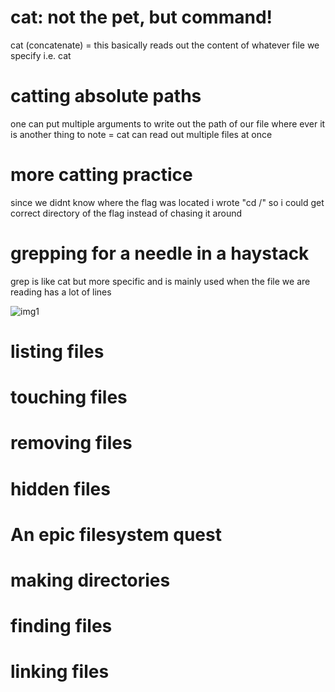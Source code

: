 # cat: not the pet, but command!

cat (concatenate) =  this basically reads out the content of whatever file we specify
i.e. cat <file>

# catting absolute paths

one can put multiple arguments to write out the path of our file where ever it is
another thing to note = cat can read out multiple files at once

# more catting practice

since we didnt know where the flag was located i wrote "cd /" so i could get correct directory of the flag instead of chasing it around

# grepping for a needle in a haystack

grep is like cat but more specific and is mainly used when the file we are reading has a lot of lines

![img1](https://github.com/user-attachments/assets/c06fac02-4a84-4270-8c40-4174267473da)

# listing files

# touching files

# removing files

# hidden files

# An epic filesystem quest

# making directories

# finding files

# linking files
